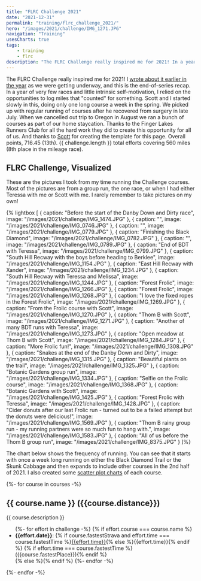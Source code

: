 ```yaml
---
title: "FLRC Challenge 2021"
date: "2021-12-31"
permalink: "training/flrc_challenge_2021/"
hero: "/images/2021/challenge/IMG_1271.JPG"
navigation: "Training"
usesCharts: true
tags:
    - training
    - flrc
description: "The FLRC Challenge really inspired me for 2021! In a year of very few races and little intrinsic self-motivation, I relied on the opportunities to log miles that 'counted' for something."
---
```


The FLRC Challenge really inspired me for 2021! I [wrote about it earlier in the year](/training/flrc_challenge/) as we were getting underway, and this is the end-of-series recap. In a year of very few races and little intrinsic self-motivation, I relied on the opportunities to log miles that "counted" for something. Scott and I started slowly in this, doing only one long course a week in the spring. We picked up with regular running of courses after he recovered from surgery in late July. When we cancelled out trip to Oregon in August we ran a bunch of courses as part of our home staycation. Thanks to the Finger Lakes Runners Club for all the hard work they did to create this opportunity for all of us. And thanks to [Scott](https://scottpdawson.com/) for creating the template for this page. Overall points, 716.45 (13th). {{ challenge.length }} total efforts covering 560 miles (8th place in the mileage race).

## FLRC Challenge, Visualized

These are the pictures I took from my time running the Challenge courses. Most of the pictures are from a group run, the one race, or when I had either Teressa with me or Scott with me. I rarely remember to take pictures on my own!

{% lightbox [
    { caption: "Before the start of the Danby Down and Dirty race", image: "/images/2021/challenge/IMG_1474.JPG" },
    { caption: "", image: "/images/2021/challenge/IMG_0746.JPG" },
    { caption: "", image: "/images/2021/challenge/IMG_0779.JPG" },
    { caption: "Finishing the Black Diamond", image: "/images/2021/challenge/IMG_0782.JPG" },
    { caption: "", image: "/images/2021/challenge/IMG_0789.JPG" },
    { caption: "End of BDT with Teressa", image: "/images/2021/challenge/IMG_0799.JPG" },
    { caption: "South Hill Recway with the boys before heading to Berklee", image: "/images/2021/challenge/IMG_1154.JPG" },
    { caption: "East Hill Recway with Xander", image: "/images/2021/challenge/IMG_1234.JPG" },
    { caption: "South Hill Recway with Teressa and Melissa", image: "/images/2021/challenge/IMG_1244.JPG" },
    { caption: "Forest Frolic", image: "/images/2021/challenge/IMG_1266.JPG" },
    { caption: "Forest Frolic", image: "/images/2021/challenge/IMG_1268.JPG" },
    { caption: "I love the fixed ropes in the Forest Frolic", image: "/images/2021/challenge/IMG_1269.JPG" },
    { caption: "From the Frolic course with Scott", image: "/images/2021/challenge/IMG_1270.JPG" },
    { caption: "Thom B with Scott", image: "/images/2021/challenge/IMG_1271.JPG" },
    { caption: "Another of many BDT runs with Teressa", image: "/images/2021/challenge/IMG_1273.JPG" },
    { caption: "Open meadow at Thom B with Scott", image: "/images/2021/challenge/IMG_1284.JPG" },
    { caption: "More Frolic fun!", image: "/images/2021/challenge/IMG_1308.JPG" },
    { caption: "Snakes at the end of the Danby Down and Dirty", image: "/images/2021/challenge/IMG_1315.JPG" },
    { caption: "Beautiful plants on the trail", image: "/images/2021/challenge/IMG_1325.JPG" },
    { caption: "Botanic Gardens group run", image: "/images/2021/challenge/IMG_1334.JPG" },
    { caption: "Selfie on the Frolic course", image: "/images/2021/challenge/IMG_1368.JPG" },
    { caption: "Botanic Gardens with Scott", image: "/images/2021/challenge/IMG_1425.JPG" },
    { caption: "Forest Frolic with Teressa", image: "/images/2021/challenge/IMG_1428.JPG" },
    { caption: "Cider donuts after our last Frolic run - turned out to be a failed attempt but the donuts were delicious!", image: "/images/2021/challenge/IMG_1569.JPG" },
    { caption: "Thom B rainy group run - my running partners were so much fun to hang with.", image: "/images/2021/challenge/IMG_1583.JPG" },
    { caption: "All of us before the Thom B group run", image: "/images/2021/challenge/IMG_8375.JPG" }
]%}

The chart below shows the frequency of running. You can see that it starts with once a week long running on either the Black Diamond Trail or the Skunk Cabbage and then expands to include other courses in the 2nd half of 2021. I also created some [scatter plot charts](https://docs.google.com/spreadsheets/d/1M4oTCYoGa2whvP7U3fTlcGln_lcRXEf9wDnoFAXx44I/edit?usp=sharing) of each course.

<div id="container"></div>

{%- for course in courses -%}

<h2>{{ course.name }} ({{course.distance}})</h2>
<p>{{ course.description }}</p>
<ul>
{%- for effort in challenge -%}
{% if effort.course === course.name %}
<li><b>{{effort.date}}</b>: {% if course.fastestStrava and effort.time === course.fastestTime %}<a href="https://www.strava.com/activities/{{course.fastestStrava}}">{{effort.time}}</a>{% else %}{{effort.time}}{% endif %} {% if effort.time === course.fastestTime %}<i class="fas fa-star" style="color: #ff9a00" title="Fastest time for this course"></i> ({{course.fastestPlace}}){% endif %}</li>
{% else %}{% endif %}
{%- endfor -%}
</ul>
{%- endfor -%}



<script>
Highcharts.chart('container', {
    chart: {
        type: 'column',
        height: 150,
        spacing: [0,0,10,0],
    },
    title: {
        text: null
    },
    xAxis: {
        type: 'datetime',
        labels: {
            format: '{value: %b %e}'
        },
    },
    tooltip: {
        headerFormat: '<b>{series.name}</b><br/>',
        pointFormat: '{point.category: %B %e}: {point.time}'
    },
    credits: {
        enabled: false
    },
    yAxis: {
        visible: false
    },
    legend: {
        enabled: true
    },
    colors: ["#003f5c", "#2f4b7c", "#665191", "#a05195", "#d45087", "#f95d6a", "#ff7c43", "#ffa600", "#000000", "#999"],
    series: [
      {%- for course in courses -%}
      {
        name: '{{ course.name }}',
        data: [
{%- for effort in challenge -%}
{%- if effort.course === course.name -%}
  {
    x : {{ effort.date | momentUnix }},
    y : 1,
    time: "{{ effort.time }}"
  }
{%- if not loop.last %},{%- else -%}{%- endif -%}
{%- else -%}{%- endif -%}
{%- endfor -%}
]
    }
    {% if not loop.last %},{% else %}{% endif %}
    {%- endfor -%}
    ]
});
</script>
